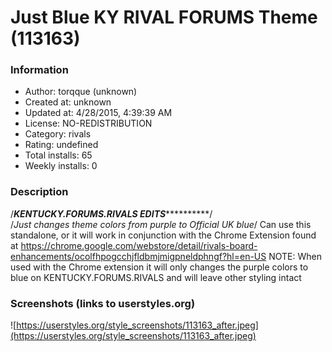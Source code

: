 # Just Blue KY RIVAL FORUMS Theme (113163)

### Information
- Author: torqque (unknown)
- Created at: unknown
- Updated at: 4/28/2015, 4:39:39 AM
- License: NO-REDISTRIBUTION
- Category: rivals
- Rating: undefined
- Total installs: 65
- Weekly installs: 0


### Description
/*********KENTUCKY.FORUMS.RIVALS EDITS*******************/  
/*Just changes theme colors from purple to Official UK blue*/
Can use this standalone, or it will work in conjunction with the Chrome Extension found at https://chrome.google.com/webstore/detail/rivals-board-enhancements/ocolfhpogcchjfldbmjmigpneldphngf?hl=en-US  NOTE: When used with the Chrome extension it will only changes the purple colors to blue on KENTUCKY.FORUMS.RIVALS and will leave other styling intact


### Screenshots (links to userstyles.org)
![https://userstyles.org/style_screenshots/113163_after.jpeg](https://userstyles.org/style_screenshots/113163_after.jpeg)


